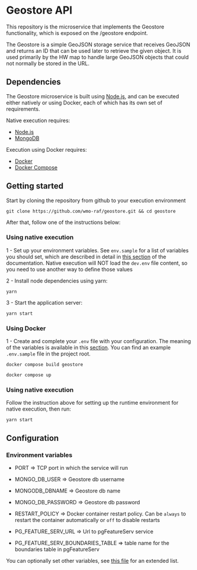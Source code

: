 # Geostore API

This repository is the microservice that implements the Geostore
functionality, which is exposed on the /geostore endpoint.

The Geostore is a simple GeoJSON storage service that receives GeoJSON
and returns an ID that can be used later to retrieve the given object.
It is used primarily by the HW map to handle large GeoJSON objects that
could not normally be stored in the URL.

## Dependencies

The Geostore microservice is built using [Node.js](https://nodejs.org/en/), and can be executed either natively or using Docker, each of which has its own set of requirements.

Native execution requires:
- [Node.js](https://nodejs.org/en/)
- [MongoDB](https://www.mongodb.com/)

Execution using Docker requires:
- [Docker](https://www.docker.com/)
- [Docker Compose](https://docs.docker.com/compose/)

## Getting started

Start by cloning the repository from github to your execution environment

```
git clone https://github.com/wmo-raf/geostore.git && cd geostore
```

After that, follow one of the instructions below:

### Using native execution

1 - Set up your environment variables. See `env.sample` for a list of variables you should set, which are described in detail in [this section](#configuration-environment-variables) of the documentation. Native execution will NOT load the `dev.env` file content, so you need to use another way to define those values

2 - Install node dependencies using yarn:
```
yarn
```

3 - Start the application server:
```
yarn start
```

### Using Docker

1 - Create and complete your `.env` file with your configuration. The meaning of the variables is available in this [section](#configuration-environment-variables). You can find an example `.env.sample` file in the project root.

```
docker compose build geostore

docker compose up
```


### Using native execution

Follow the instruction above for setting up the runtime environment for native execution, then run:
```
yarn start
```

## Configuration

### Environment variables

- PORT => TCP port in which the service will run
- MONGO_DB_USER => Geostore db username
- MONGODB_DBNAME => Geostore db name
- MONGO_DB_PASSWORD => Geostore db password

- RESTART_POLICY => Docker container restart policy. Can be `always` to restart the container automatically or `off` to disable restarts
- PG_FEATURE_SERV_URL => Url to pgFeatureServ service
- PG_FEATURE_SERV_BOUNDARIES_TABLE => table name for the boundaries table in pgFeatureServ

You can optionally set other variables, see [this file](config/custom-environment-variables.json) for an extended list.
